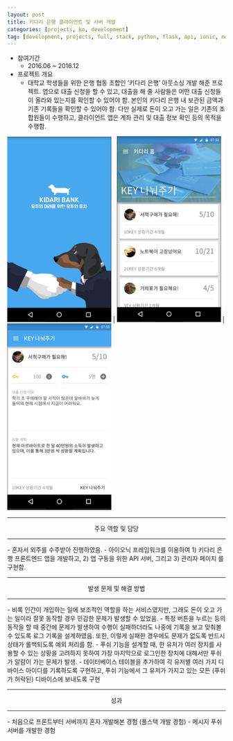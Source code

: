 ```yaml
---
layout: post
title: 키다리 은행 클라이언트 및 서버 개발
categories: [projects, ko, development]
tag: [development, projects, full, stack, python, flask, api, ionic, mobile, app]
---
```


- 참여기간
  - 2016.06 ~ 2016.12
- 프로젝트 개요
  - 대학교 학생들을 위한 은행 협동 조합인 ‘키다리 은행’ 아웃소싱 개발 해준 프로젝트. 앱으로 대출 신청을 할 수 있고, 대출을 해 줄 사람들은 어떤 대출 신청들이 올라와 있는지를 확인할 수 있어야 함. 본인의 키다리 은행 내 보관된 금액과 기존 기록들을 확인할 수 있어야 함. 다만 실제로 돈이 오고 가는 일은 기존의 조합원들이 수행하고, 클라이언트 앱은 계좌 관리 및 대출 정보 확인 등의 목적을 수행함.

<img src="/assets/projects/development/kidari/capture1.png" width="240" /> |  <img src="/assets/projects/development/kidari/capture2.png" width="240"/> | <img src="/assets/projects/development/kidari/capture3.png" width="240"/>

<hr/>
<center>주요 역할 및 담당</center>
<hr/>
- 혼자서 외주를 수주받아 진행하였음.
- 아이오닉 프레임워크를 이용하여 1) 키다리 은행 프론트엔드 앱을 개발하고, 2) 앱 구동을 위한 API 서버, 그리고 3) 관리자 페이지 를 구현함.

<hr/>
<center>발생 문제 및 해결 방법</center>
<hr/>
- 비록 인간이 개입하는 일에 보조적인 역할을 하는 서비스였지만, 그래도 돈이 오고 가는 일이라 잘못 동작할 경우 민감한 문제가 발생할 수 있었음.
  - 특정 버튼을 누르는 등의 동작을 할 때 중간에 문제가 발생하여 수행이 실패하더라도 나중에 기록을 보고 맞춰볼 수 있도록 로그 기록을 설계하였음. 또한, 이렇게 실패한 경우에도 문제가 없도록 반드시 상태가 롤백되도록 예외 처리를 함.
- 푸쉬 기능을 설계할 때, 한 유저가 여러 장치를 사용할 수 있는 상황을 고려하지 못하여 가장 마지막으로 로그인한 장치에 대해서만 푸쉬가 알람이 가는 문제가 발생.
  - 데이터베이스 테이블을 추가하여 각 유저별 여러 가지 디바이스 아이디를 기록하도록 구현하고, 푸쉬 기능에서 그 유저가 가지고 있는 모든 (푸쉬가 허락된) 디바이스에 보내도록 구현

<hr/>
<center>성과</center>
<hr/>
- 처음으로 프론트부터 서버까지 혼자 개발해본 경험 (풀스택 개발 경험)
- 메시지 푸쉬 서버를 개발한 경험
